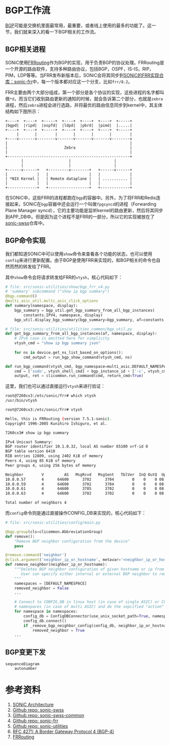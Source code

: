 # BGP工作流

[BGP][BGP]可能是交换机里面最常用，最重要，或者线上使用的最多的功能了。这一节，我们就来深入的看一下BGP相关的工作流。

## BGP相关进程

SONiC使用[FRRouting][FRRouting]作为BGP的实现，用于负责BGP的协议处理。FRRouting是一个开源的路由软件，支持多种路由协议，包括BGP，OSPF，IS-IS，RIP，PIM，LDP等等。当FRR发布新版本后，SONiC会将其同步到[SONiC的FRR实现仓库：sonic-frr][SONiCFRR]中，每一个版本都对应这一个分支，比如`frr/8.2`。

FRR主要由两个大部分组成，第一个部分是各个协议的实现，这些进程的名字都叫做`*d`，而当它们收到路由更新的通知的时候，就会告诉第二个部分，也就是`zebra`进程，然后`zebra`进程会进行选路，并将最优的路由信息同步到kernel中，其主体结构如下图所示：

```
+----+  +----+  +-----+  +----+  +----+  +----+  +-----+
|bgpd|  |ripd|  |ospfd|  |ldpd|  |pbrd|  |pimd|  |.....|
+----+  +----+  +-----+  +----+  +----+  +----+  +-----+
     |       |        |       |       |       |        |
+----v-------v--------v-------v-------v-------v--------v
|                                                      |
|                         Zebra                        |
|                                                      |
+------------------------------------------------------+
       |                    |                   |
       |                    |                   |
+------v------+   +---------v--------+   +------v------+
|             |   |                  |   |             |
| *NIX Kernel |   | Remote dataplane |   | ........... |
|             |   |                  |   |             |
+-------------+   +------------------+   +-------------+
```

在SONiC中，这些FRR的进程都跑在`bgp`的容器中。另外，为了将FRR和Redis连接起来，SONiC在`bgp`容器中还会运行一个叫做`fpgsyncd`的进程（Forwarding Plane Manager syncd），它的主要功能是监听kernel的路由更新，然后将其同步到APP_DB中。但是因为这个进程不是FRR的一部分，所以它的实现被放在了[sonic-swss][SONiCSWSS]仓库中。

## BGP命令实现

我们都知道SONiC中可以使用`show`命令来查看各个功能的状态，也可以使用`config`来进行更新配置。由于BGP是使用FRR来实现的，和BGP相关的命令也自然而然的转发给了FRR。

其中`show`命令会将请求转发给FRR的`vtysh`，核心代码如下：

```python
# file: src/sonic-utilities/show/bgp_frr_v4.py
# 'summary' subcommand ("show ip bgp summary")
@bgp.command()
@multi_asic_util.multi_asic_click_options
def summary(namespace, display):
    bgp_summary = bgp_util.get_bgp_summary_from_all_bgp_instances(
        constants.IPV4, namespace, display)
    bgp_util.display_bgp_summary(bgp_summary=bgp_summary, af=constants.IPV4)

# file: src/sonic-utilities/utilities_common/bgp_util.py
def get_bgp_summary_from_all_bgp_instances(af, namespace, display):
    # IPv6 case is emitted here for simplicity
    vtysh_cmd = "show ip bgp summary json"
    
    for ns in device.get_ns_list_based_on_options():
        cmd_output = run_bgp_show_command(vtysh_cmd, ns)

def run_bgp_command(vtysh_cmd, bgp_namespace=multi_asic.DEFAULT_NAMESPACE, vtysh_shell_cmd=constants.VTYSH_COMMAND):
    cmd = ['sudo', vtysh_shell_cmd] + bgp_instance_id + ['-c', vtysh_cmd]
    output, ret = clicommon.run_command(cmd, return_cmd=True)
```

这里，我们也可以通过直接运行`vtysh`来进行验证：

```bash
root@7260cx3:/etc/sonic/frr# which vtysh
/usr/bin/vtysh

root@7260cx3:/etc/sonic/frr# vtysh

Hello, this is FRRouting (version 7.5.1-sonic).
Copyright 1996-2005 Kunihiro Ishiguro, et al.

7260cx3# show ip bgp summary

IPv4 Unicast Summary:
BGP router identifier 10.1.0.32, local AS number 65100 vrf-id 0
BGP table version 6410
RIB entries 12809, using 2402 KiB of memory
Peers 4, using 85 KiB of memory
Peer groups 4, using 256 bytes of memory

Neighbor        V         AS   MsgRcvd   MsgSent   TblVer  InQ OutQ  Up/Down State/PfxRcd   PfxSnt
10.0.0.57       4      64600      3702      3704        0    0    0 08:15:03         6401     6406
10.0.0.59       4      64600      3702      3704        0    0    0 08:15:03         6401     6406
10.0.0.61       4      64600      3705      3702        0    0    0 08:15:03         6401     6406
10.0.0.63       4      64600      3702      3702        0    0    0 08:15:03         6401     6406

Total number of neighbors 4
```

而`config`命令则是通过直接操作CONFIG_DB来实现的，核心代码如下：

```python
# file: src/sonic-utilities/config/main.py

@bgp.group(cls=clicommon.AbbreviationGroup)
def remove():
    "Remove BGP neighbor configuration from the device"
    pass

@remove.command('neighbor')
@click.argument('neighbor_ip_or_hostname', metavar='<neighbor_ip_or_hostname>', required=True)
def remove_neighbor(neighbor_ip_or_hostname):
    """Deletes BGP neighbor configuration of given hostname or ip from devices
       User can specify either internal or external BGP neighbor to remove
    """
    namespaces = [DEFAULT_NAMESPACE]
    removed_neighbor = False
    ...

    # Connect to CONFIG_DB in linux host (in case of single ASIC) or CONFIG_DB in all the
    # namespaces (in case of multi ASIC) and do the sepcified "action" on the BGP neighbor(s)
    for namespace in namespaces:
        config_db = ConfigDBConnector(use_unix_socket_path=True, namespace=namespace)
        config_db.connect()
        if _remove_bgp_neighbor_config(config_db, neighbor_ip_or_hostname):
            removed_neighbor = True
    ...
```

## BGP变更下发




```mermaid
sequenceDiagram
    autonumber
```

# 参考资料

1. [SONiC Architecture][SONiCArch]
2. [Github repo: sonic-swss][SONiCSWSS]
3. [Github repo: sonic-swss-common][SONiCSWSSCommon]
4. [Github repo: sonic-frr][SONiCFRR]
5. [Github repo: sonic-utilities][SONiCUtil]
6. [RFC 4271: A Border Gateway Protocol 4 (BGP-4)][BGP]
7. [FRRouting][FRRouting]

[SONiCArch]: https://github.com/sonic-net/SONiC/wiki/Architecture
[SONiCSWSS]: https://github.com/sonic-net/sonic-swss
[SONiCSWSSCommon]: https://github.com/sonic-net/sonic-swss-common
[SONiCFRR]: https://github.com/sonic-net/sonic-frr
[SONiCUtil]: https://github.com/sonic-net/sonic-utilities
[BGP]: https://datatracker.ietf.org/doc/html/rfc4271
[FRRouting]: https://frrouting.org/